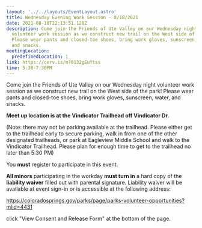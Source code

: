 ```yaml
---
layout: '../../layouts/EventLayout.astro'
title: Wednesday Evening Work Session - 8/18/2021
date: 2021-08-18T22:13:51.128Z
description: Come join the Friends of Ute Valley on our Wednesday night
  volunteer work session as we construct new trail on the West side of the park!
  Please wear pants and closed-toe shoes, bring work gloves, sunscreen, water,
  and snacks.
meetingLocation:
  predefinedLocation: 1
link: https://cerv.is/m?0132gEuYtss
time: 5:30-7:30PM
---
```


Come join the Friends of Ute Valley on our Wednesday night volunteer work session as we construct new trail on the West side of the park! Please wear pants and closed-toe shoes, bring work gloves, sunscreen, water, and snacks.

**Meet up location is at the Vindicator Trailhead off Vindicator Dr.**

(Note: there may not be parking available at the trailhead. Please either get to the trailhead early to secure parking, walk in from one of the other designated trailheads, or park at Eagleview Middle School and walk to the Vindicator Trailhead. Please plan for enough time to get to the trailhead no later than 5:30 PM)

You **must** register to participate in this event.

**All minors** participating in the workday **must turn in** a hard copy of the **liability waiver** filled out with parental signature. Liability waiver will be available at event sign-in or is accessible at the following address:

<https://coloradosprings.gov/parks/page/parks-volunteer-opportunities?mlid=4431>

click "View Consent and Release Form" at the bottom of the page.
